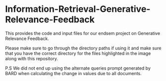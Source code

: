 # Information-Retrieval-Generative-Relevance-Feedback
This provides the code and input files for our endsem project on Generative Relevance Feedback.

Please make sure to go through the directory paths if using it and make sure that you have the correct directory for the files highlighted in the image along with this repository.

P.S We did not end up using the alternate queries prompt generated by BARD when calculating the change in values due to all documents.
